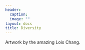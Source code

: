 ```yaml
---
header:
  caption: 
  image: ""
layout: docs
title: Diversity
---
```


Artwork by the amazing Lois Chang.